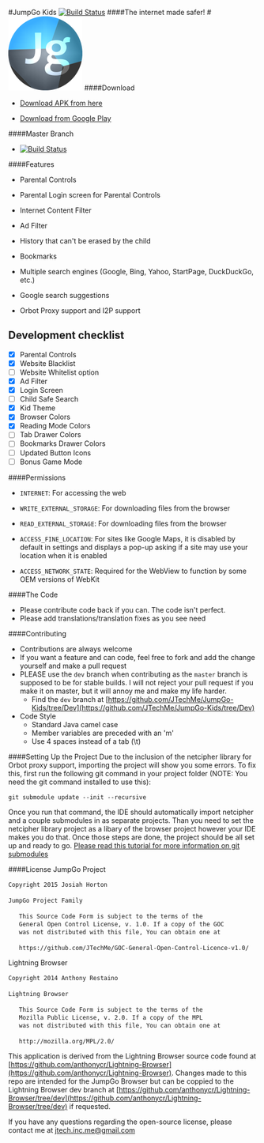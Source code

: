 #JumpGo Kids [![Build Status](https://travis-ci.org/JTechMe/JumpGo.svg)](https://travis-ci.org/JTechMe/JumpGo)
####The internet made safer!
#![](ic_launcher_small.png)
####Download
* [Download APK from here](https://github.com/JTechMe/JumpGo-Kids/releases)

* [Download from Google Play](https://play.google.com/store/apps/details?id=com.jtechme.jumpgo)

####Master Branch
* [![Build Status](https://travis-ci.org/JTechMe/JumpGo.svg)](https://travis-ci.org/JTechMe/JumpGo)

####Features
* Parental Controls
 * Parental Login screen for Parental Controls
 * Internet Content Filter
 * Ad Filter
 * History that can't be erased by the child

* Bookmarks

* Multiple search engines (Google, Bing, Yahoo, StartPage, DuckDuckGo, etc.)

* Google search suggestions

* Orbot Proxy support and I2P support

## Development checklist
- [x] Parental Controls
 - [x] Website Blacklist
 - [ ] Website Whitelist option
 - [x] Ad Filter
 - [x] Login Screen
- [ ] Child Safe Search
- [x] Kid Theme
 - [x] Browser Colors
 - [x] Reading Mode Colors
 - [ ] Tab Drawer Colors
 - [ ] Bookmarks Drawer Colors
 - [ ] Updated Button Icons
- [ ] Bonus Game Mode

####Permissions

* ````INTERNET````: For accessing the web

* ````WRITE_EXTERNAL_STORAGE````: For downloading files from the browser

* ````READ_EXTERNAL_STORAGE````: For downloading files from the browser

* ````ACCESS_FINE_LOCATION````: For sites like Google Maps, it is disabled by default in settings and displays a pop-up asking if a site may use your location when it is enabled

* ````ACCESS_NETWORK_STATE````: Required for the WebView to function by some OEM versions of WebKit

####The Code
* Please contribute code back if you can. The code isn't perfect.
* Please add translations/translation fixes as you see need

####Contributing
* Contributions are always welcome
* If you want a feature and can code, feel free to fork and add the change yourself and make a pull request
* PLEASE use the ````dev```` branch when contributing as the ````master```` branch is supposed to be for stable builds. I will not reject your pull request if you make it on master, but it will annoy me and make my life harder.
  * Find the ````dev```` branch at [https://github.com/JTechMe/JumpGo-Kids/tree/Dev](https://github.com/JTechMe/JumpGo-Kids/tree/Dev)
* Code Style
    * Standard Java camel case
    * Member variables are preceded with an 'm'
    * Use 4 spaces instead of a tab (\t)

####Setting Up the Project
Due to the inclusion of the netcipher library for Orbot proxy support, importing the project will show you some errors. To fix this, first run the following git command in your project folder (NOTE: You need the git command installed to use this):
````
git submodule update --init --recursive
````
Once you run that command, the IDE should automatically import netcipher and a couple submodules in as separate projects. Than you need to set the netcipher library project as a libary of the browser project however your IDE makes you do that. Once those steps are done, the project should be all set up and ready to go. [Please read this tutorial for more information on git submodules](http://www.vogella.com/tutorials/Git/article.html#submodules)

####License
JumpGo Project
````
Copyright 2015 Josiah Horton

JumpGo Project Family

   This Source Code Form is subject to the terms of the 
   General Open Control License, v. 1.0. If a copy of the GOC 
   was not distributed with this file, You can obtain one at 
   
   https://github.com/JTechMe/GOC-General-Open-Control-Licence-v1.0/
````
Lightning Browser
````
Copyright 2014 Anthony Restaino

Lightning Browser

   This Source Code Form is subject to the terms of the 
   Mozilla Public License, v. 2.0. If a copy of the MPL 
   was not distributed with this file, You can obtain one at 
   
   http://mozilla.org/MPL/2.0/
````
This application is derived from the Lightning Browser source code found at [https://github.com/anthonycr/Lightning-Browser](https://github.com/anthonycr/Lightning-Browser). Changes made to this repo are intended for the JumpGo Browser but can be coppied to the Lightning Browser dev branch at [https://github.com/anthonycr/Lightning-Browser/tree/dev](https://github.com/anthonycr/Lightning-Browser/tree/dev) if requested.

If you have any questions regarding the open-source license, please contact me at [jtech.inc.me@gmail.com](jtech.inc.me@gmail.com)
